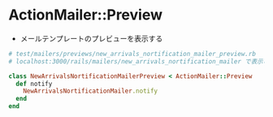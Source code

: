 # ActionMailer::Preview
- メールテンプレートのプレビューを表示する

```ruby
# test/mailers/previews/new_arrivals_nortification_mailer_preview.rb
# localhost:3000/rails/mailers/new_arrivals_nortification_mailer で表示可能

class NewArrivalsNortificationMailerPreview < ActionMailer::Preview
  def notify
    NewArrivalsNortificationMailer.notify
  end
end
```
